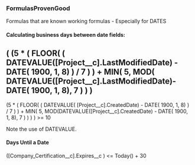 ### FormulasProvenGood
Formulas that are known working formulas - Especially for DATES

#### Calculating business days between date fields:

( (5 * ( FLOOR( ( DATEVALUE([Project__c].LastModifiedDate) - DATE( 1900, 1, 8) ) / 7 ) ) + MIN( 5, MOD( DATEVALUE([Project__c].LastModifiedDate)- DATE( 1900, 1, 8), 7 ) ) )
-
(5 * ( FLOOR( ( DATEVALUE( [Project__c].CreatedDate) - DATE( 1900, 1, 8) ) / 7 ) ) + MIN( 5, MOD(DATEVALUE([Project__c].CreatedDate) - DATE( 1900, 1, 8), 7 ) ) ) ) >= 10

Note the use of DATEVALUE.


#### Days Until a Date

([Company_Certification__c].Expires__c ) <= Today() + 30

